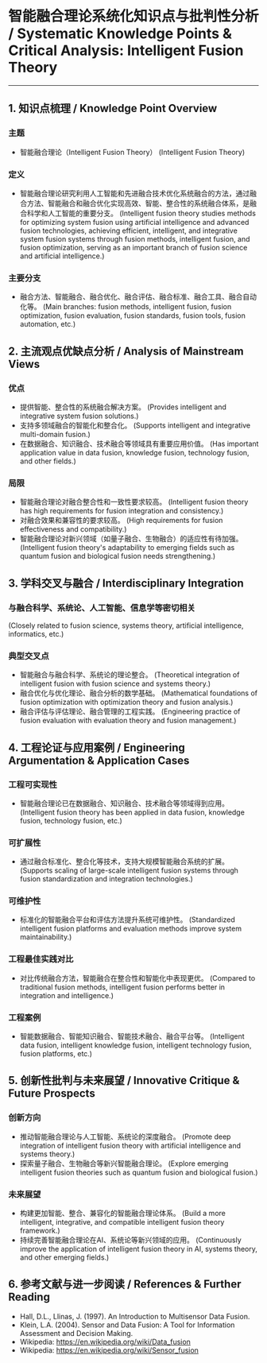 # 智能融合理论系统化知识点与批判性分析 / Systematic Knowledge Points & Critical Analysis: Intelligent Fusion Theory

---

## 1. 知识点梳理 / Knowledge Point Overview

### 主题

- 智能融合理论（Intelligent Fusion Theory）
  (Intelligent Fusion Theory)

### 定义

- 智能融合理论研究利用人工智能和先进融合技术优化系统融合的方法，通过融合方法、智能融合和融合优化实现高效、智能、整合性的系统融合体系，是融合科学和人工智能的重要分支。
  (Intelligent fusion theory studies methods for optimizing system fusion using artificial intelligence and advanced fusion technologies, achieving efficient, intelligent, and integrative system fusion systems through fusion methods, intelligent fusion, and fusion optimization, serving as an important branch of fusion science and artificial intelligence.)

### 主要分支

- 融合方法、智能融合、融合优化、融合评估、融合标准、融合工具、融合自动化等。
  (Main branches: fusion methods, intelligent fusion, fusion optimization, fusion evaluation, fusion standards, fusion tools, fusion automation, etc.)

## 2. 主流观点优缺点分析 / Analysis of Mainstream Views

### 优点

- 提供智能、整合性的系统融合解决方案。
  (Provides intelligent and integrative system fusion solutions.)
- 支持多领域融合的智能化和整合化。
  (Supports intelligent and integrative multi-domain fusion.)
- 在数据融合、知识融合、技术融合等领域具有重要应用价值。
  (Has important application value in data fusion, knowledge fusion, technology fusion, and other fields.)

### 局限

- 智能融合理论对融合整合性和一致性要求较高。
  (Intelligent fusion theory has high requirements for fusion integration and consistency.)
- 对融合效果和兼容性的要求较高。
  (High requirements for fusion effectiveness and compatibility.)
- 智能融合理论对新兴领域（如量子融合、生物融合）的适应性有待加强。
  (Intelligent fusion theory's adaptability to emerging fields such as quantum fusion and biological fusion needs strengthening.)

## 3. 学科交叉与融合 / Interdisciplinary Integration

### 与融合科学、系统论、人工智能、信息学等密切相关

  (Closely related to fusion science, systems theory, artificial intelligence, informatics, etc.)

### 典型交叉点

- 智能融合与融合科学、系统论的理论整合。
  (Theoretical integration of intelligent fusion with fusion science and systems theory.)
- 融合优化与优化理论、融合分析的数学基础。
  (Mathematical foundations of fusion optimization with optimization theory and fusion analysis.)
- 融合评估与评估理论、融合管理的工程实践。
  (Engineering practice of fusion evaluation with evaluation theory and fusion management.)

## 4. 工程论证与应用案例 / Engineering Argumentation & Application Cases

### 工程可实现性

- 智能融合理论已在数据融合、知识融合、技术融合等领域得到应用。
  (Intelligent fusion theory has been applied in data fusion, knowledge fusion, technology fusion, etc.)

### 可扩展性

- 通过融合标准化、整合化等技术，支持大规模智能融合系统的扩展。
  (Supports scaling of large-scale intelligent fusion systems through fusion standardization and integration technologies.)

### 可维护性

- 标准化的智能融合平台和评估方法提升系统可维护性。
  (Standardized intelligent fusion platforms and evaluation methods improve system maintainability.)

### 工程最佳实践对比

- 对比传统融合方法，智能融合在整合性和智能化中表现更优。
  (Compared to traditional fusion methods, intelligent fusion performs better in integration and intelligence.)

### 工程案例

- 智能数据融合、智能知识融合、智能技术融合、融合平台等。
  (Intelligent data fusion, intelligent knowledge fusion, intelligent technology fusion, fusion platforms, etc.)

## 5. 创新性批判与未来展望 / Innovative Critique & Future Prospects

### 创新方向

- 推动智能融合理论与人工智能、系统论的深度融合。
  (Promote deep integration of intelligent fusion theory with artificial intelligence and systems theory.)
- 探索量子融合、生物融合等新兴智能融合理论。
  (Explore emerging intelligent fusion theories such as quantum fusion and biological fusion.)

### 未来展望

- 构建更加智能、整合、兼容化的智能融合理论体系。
  (Build a more intelligent, integrative, and compatible intelligent fusion theory framework.)
- 持续完善智能融合理论在AI、系统论等新兴领域的应用。
  (Continuously improve the application of intelligent fusion theory in AI, systems theory, and other emerging fields.)

## 6. 参考文献与进一步阅读 / References & Further Reading

- Hall, D.L., Llinas, J. (1997). An Introduction to Multisensor Data Fusion.
- Klein, L.A. (2004). Sensor and Data Fusion: A Tool for Information Assessment and Decision Making.
- Wikipedia: <https://en.wikipedia.org/wiki/Data_fusion>
- Wikipedia: <https://en.wikipedia.org/wiki/Sensor_fusion>
